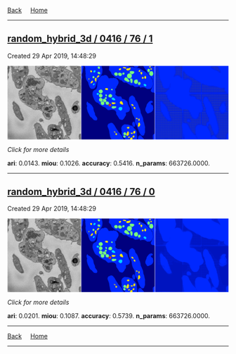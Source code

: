 
[Back](..)&nbsp;&nbsp;&nbsp;&nbsp;&nbsp;[Home](https://leapmanlab.github.io/snapshots)

---

<div class="summary"><a href="1"><h2>random_hybrid_3d / 0416 / 76 / 1</h2></a><p>Created 29 Apr 2019, 14:48:29
</p><a href="1"><img src="1/media/summary.png" align="center"></a><p>
<i>Click for more details</i>
</p></div>

**ari**: 0.0143. **miou**: 0.1026. **accuracy**: 0.5416. **n_params**: 663726.0000. 

---

<div class="summary"><a href="0"><h2>random_hybrid_3d / 0416 / 76 / 0</h2></a><p>Created 29 Apr 2019, 14:48:29
</p><a href="0"><img src="0/media/summary.png" align="center"></a><p>
<i>Click for more details</i>
</p></div>

**ari**: 0.0201. **miou**: 0.1087. **accuracy**: 0.5739. **n_params**: 663726.0000. 

---

[Back](..)&nbsp;&nbsp;&nbsp;&nbsp;&nbsp;[Home](https://leapmanlab.github.io/snapshots)

---